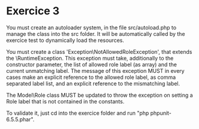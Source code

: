 # Exercice 3

You must create an autoloader system, in the file src/autoload.php to manage the class into the src folder. It will be automatically called by the exercice test to dynamically load the resources.

You must create a class 'Exception\NotAllowedRoleException', that extends the \RuntimeException. This exception must take, additionally to the constructor parameter, the list of allowed role label (as array) and the current unmatching label. The message of this exception MUST in every cases make an explicit reference to the allowed role label, as comma separated label list, and an explicit reference to the mismatching label.

The Model\Role class MUST be updated to throw the exception on setting a Role label that is not contained in the constants.

To validate it, just cd into the exercice folder and run "php phpunit-6.5.5.phar". 
